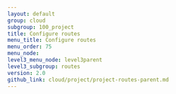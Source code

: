 ```yaml
---
layout: default
group: cloud
subgroup: 100_project
title: Configure routes
menu_title: Configure routes
menu_order: 75
menu_node: 
level3_menu_node: level3parent
level3_subgroup: routes
version: 2.0
github_link: cloud/project/project-routes-parent.md
---
```


